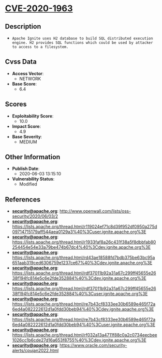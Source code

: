 
# [CVE-2020-1963](http://www.openwall.com/lists/oss-security/2020/06/03/2)

## Description

- `Apache Ignite uses H2 database to build SQL distributed execution engine. H2 provides SQL functions which could be used by attacker to access to a filesystem.`

## Cvss Data

- **Access Vector**:
  - NETWORK
- **Base Score**:
  - 6.4

## Scores

- **Exploitability Score**:
  - 10.0
- **Impact Score**:
  - 4.9
- **Base Severity**:
  - MEDIUM

## Other Information

- **Publish Date**:
  - 2020-06-03 13:15:10
- **Vulnerability Status**:
  - Modified

## References

- **security@apache.org**: http://www.openwall.com/lists/oss-security/2020/06/03/2
- **security@apache.org**: https://lists.apache.org/thread.html/r119024ef71c8d39f952df0950a275d09714715179aff544aea0129a3%40%3Cuser.ignite.apache.org%3E
- **security@apache.org**: https://lists.apache.org/thread.html/r1933faf8a26c431f38a5f8dbbfab80254454e54e33a79be474b67dc4%40%3Cdev.ignite.apache.org%3E
- **security@apache.org**: https://lists.apache.org/thread.html/rd43ae18588fd7bdb375be63bc95a651aab319ced6306759e1237ce67%40%3Cdev.ignite.apache.org%3E
- **security@apache.org**: https://lists.apache.org/thread.html/rdf37011b92a31a67c299ff45655e2638f194fc814e5c6e2fde352884%40%3Cdev.ignite.apache.org%3E
- **security@apache.org**: https://lists.apache.org/thread.html/rdf37011b92a31a67c299ff45655e2638f194fc814e5c6e2fde352884%40%3Cuser.ignite.apache.org%3E
- **security@apache.org**: https://lists.apache.org/thread.html/re7b43cf8333ee30b6589e465f72a6ed4a082222612d1a0fdd30beb94%40%3Cdev.ignite.apache.org%3E
- **security@apache.org**: https://lists.apache.org/thread.html/re7b43cf8333ee30b6589e465f72a6ed4a082222612d1a0fdd30beb94%40%3Cuser.ignite.apache.org%3E
- **security@apache.org**: https://lists.apache.org/thread.html/rf032a13a4711f88c0a2c0734eecbee1026cc1b6cde27d16a653f8755%40%3Cdev.ignite.apache.org%3E
- **security@apache.org**: https://www.oracle.com/security-alerts/cpujan2022.html
